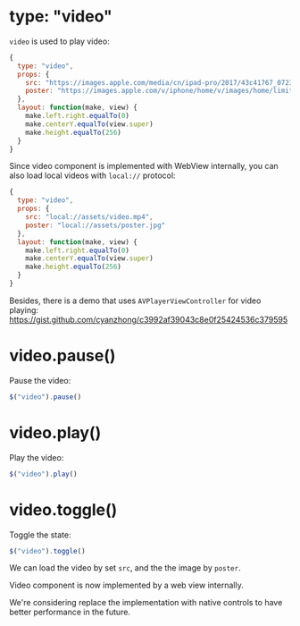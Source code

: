 # type: "video"

`video` is used to play video:

```js
{
  type: "video",
  props: {
    src: "https://images.apple.com/media/cn/ipad-pro/2017/43c41767_0723_4506_889f_0180acc13482/films/feature/ipad-pro-feature-cn-20170605_1280x720h.mp4",
    poster: "https://images.apple.com/v/iphone/home/v/images/home/limited_edition/iphone_7_product_red_large_2x.jpg"
  },
  layout: function(make, view) {
    make.left.right.equalTo(0)
    make.centerY.equalTo(view.super)
    make.height.equalTo(256)
  }
}
```

Since video component is implemented with WebView internally, you can also load local videos with `local://` protocol:

```js
{
  type: "video",
  props: {
    src: "local://assets/video.mp4",
    poster: "local://assets/poster.jpg"
  },
  layout: function(make, view) {
    make.left.right.equalTo(0)
    make.centerY.equalTo(view.super)
    make.height.equalTo(256)
  }
}
```

Besides, there is a demo that uses `AVPlayerViewController` for video playing: https://gist.github.com/cyanzhong/c3992af39043c8e0f25424536c379595

# video.pause()

Pause the video:

```js
$("video").pause()
```

# video.play()

Play the video:

```js
$("video").play()
```

# video.toggle()

Toggle the state:

```js
$("video").toggle()
```

We can load the video by set `src`, and the the image by `poster`.

Video component is now implemented by a web view internally.

We're considering replace the implementation with native controls to have better performance in the future.